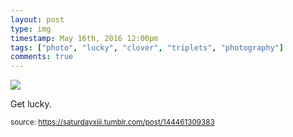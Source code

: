 ```yaml
---
layout: post
type: img
timestamp: May 16th, 2016 12:00pm
tags: ["photo", "lucky", "clover", "triplets", "photography"]
comments: true
---
```

<img src="https://saturdayxiii.github.io/media/144461309383.jpg"/>

Get lucky.
 
  
<small>source: https://saturdayxiii.tumblr.com/post/144461309383</small>
